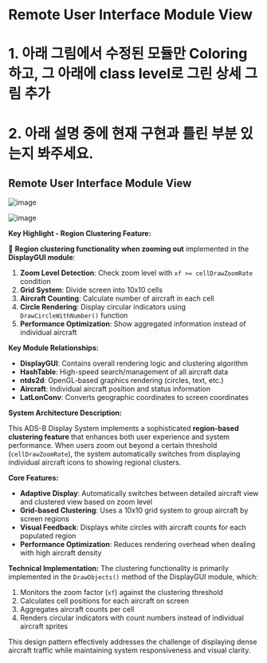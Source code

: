 # Remote User Interface Module View 


# 1. 아래 그림에서 수정된 모듈만 Coloring하고, 그 아래에 class level로 그린 상세 그림 추가
# 2. 아래 설명 중에 현재 구현과 틀린 부분 있는지 봐주세요.

## Remote User Interface Module View 
![image](https://github.com/user-attachments/assets/cce8d1b4-f761-474b-9b79-91092e8658b4)

![image](https://github.com/user-attachments/assets/6fe565a7-0803-4265-95b8-a6d0b6b05373)


**Key Highlight - Region Clustering Feature:**

🎯 **Region clustering functionality when zooming out** implemented in the **DisplayGUI module**:

1. **Zoom Level Detection**: Check zoom level with `xf >= cellDrawZoomRate` condition
2. **Grid System**: Divide screen into 10x10 cells
3. **Aircraft Counting**: Calculate number of aircraft in each cell
4. **Circle Rendering**: Display circular indicators using `DrawCircleWithNumber()` function
5. **Performance Optimization**: Show aggregated information instead of individual aircraft

**Key Module Relationships:**
- **DisplayGUI**: Contains overall rendering logic and clustering algorithm
- **HashTable**: High-speed search/management of all aircraft data
- **ntds2d**: OpenGL-based graphics rendering (circles, text, etc.)
- **Aircraft**: Individual aircraft position and status information
- **LatLonConv**: Converts geographic coordinates to screen coordinates

**System Architecture Description:**

This ADS-B Display System implements a sophisticated **region-based clustering feature** that enhances both user experience and system performance. When users zoom out beyond a certain threshold (`cellDrawZoomRate`), the system automatically switches from displaying individual aircraft icons to showing regional clusters.

**Core Features:**
- **Adaptive Display**: Automatically switches between detailed aircraft view and clustered view based on zoom level
- **Grid-based Clustering**: Uses a 10x10 grid system to group aircraft by screen regions
- **Visual Feedback**: Displays white circles with aircraft counts for each populated region
- **Performance Optimization**: Reduces rendering overhead when dealing with high aircraft density

**Technical Implementation:**
The clustering functionality is primarily implemented in the `DrawObjects()` method of the DisplayGUI module, which:
1. Monitors the zoom factor (`xf`) against the clustering threshold
2. Calculates cell positions for each aircraft on screen
3. Aggregates aircraft counts per cell
4. Renders circular indicators with count numbers instead of individual aircraft sprites

This design pattern effectively addresses the challenge of displaying dense aircraft traffic while maintaining system responsiveness and visual clarity.

  
